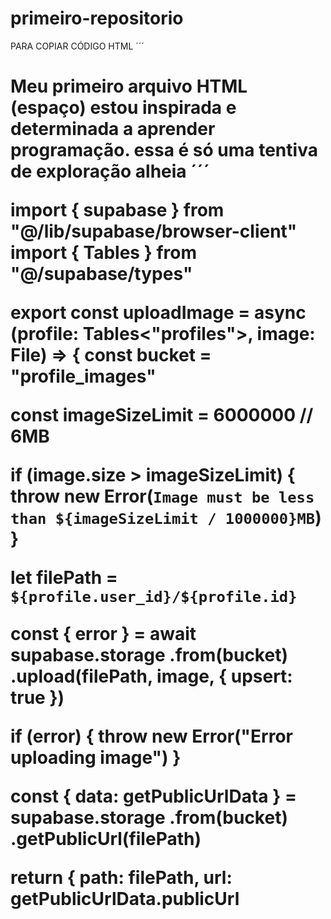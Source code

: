 # primeiro-repositorio

PARA COPIAR  CÓDIGO HTML
´´´
<html>
  <h1>Meu primeiro arquivo HTML</hi>
</html1>
(espaço)

<html> 
	estou inspirada e determinada a aprender programação. essa é só uma tentiva de exploração alheia
</html>
´´´


import { supabase } from "@/lib/supabase/browser-client"
import { Tables } from "@/supabase/types"

export const uploadImage = async (profile: Tables<"profiles">, image: File) => {
  const bucket = "profile_images"

  const imageSizeLimit = 6000000 // 6MB

  if (image.size > imageSizeLimit) {
    throw new Error(`Image must be less than ${imageSizeLimit / 1000000}MB`)
  }

  let filePath = `${profile.user_id}/${profile.id}`

  const { error } = await supabase.storage
    .from(bucket)
    .upload(filePath, image, {
      upsert: true
    })

  if (error) {
    throw new Error("Error uploading image")
  }

  const { data: getPublicUrlData } = supabase.storage
    .from(bucket)
    .getPublicUrl(filePath)

  return {
    path: filePath,
    url: getPublicUrlData.publicUrl

